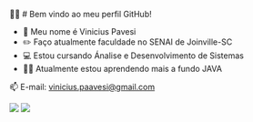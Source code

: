 🧑‍💻 # Bem vindo ao meu perfil GitHub!

- 👤 Meu nome é Vinicius Pavesi
- ✏️ Faço atualmente faculdade no SENAI de Joinville-SC
- 💻 Estou cursando Ánalise e Desenvolvimento de Sistemas
- 👨‍💻 Atualmente estou aprendendo mais a fundo JAVA

📫 E-mail: vinicius.paavesi@gmail.com     
<div>
<a href="https://www.linkedin.com/in/seu-usuário-linkedln-aqui" target="_blank"><img src="https://img.shields.io/badge/-LinkedIn-%230077B5?style=for-the-badge&logo=linkedin&logoColor=white" target="_blank"></a>
 <a href="https://instagram.com/pavesi_viniciuss" target="_blank"><img src="https://img.shields.io/badge/-Instagram-%23E4405F?style=for-the-badge&logo=instagram&logoColor=white" target="_blank"></a>
<div>
